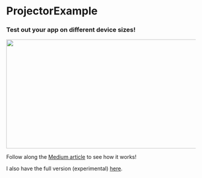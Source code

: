 # ProjectorExample
### Test out your app on different device sizes!

<p align="center">
  <img width="1000" height="291" src="https://miro.medium.com/max/1000/1*Zo12BU5aQg5S96jQeHCfwA.png">
</p>

Follow along the [Medium article](https://medium.com/macoclock/test-your-app-on-different-screen-sizes-without-the-simulator-ce1ebfdfac22?source=friends_link&sk=db88b92c6cbb4bc1675da8e7d3cb54f6) to see how it works!

I also have the full version (experimental) [here](https://github.com/aheze/Projector).
